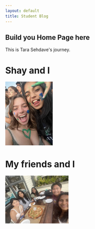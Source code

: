 ```yaml
---
layout: default
title: Student Blog
---
```



## Build you Home Page here 
This is Tara Sehdave's journey. 

# Shay and I
<img src="images/shay.png" height="200px" width="150px"/>

# My friends and I
<img src="images/friends.jpg" height="150px" width="200px"/>


